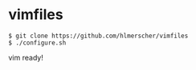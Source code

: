 # vimfiles

    $ git clone https://github.com/hlmerscher/vimfiles
    $ ./configure.sh

vim ready!
